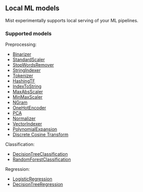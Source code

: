 ## Local ML models

Mist experimentally supports local serving of your ML pipelines.

### Supported models

Preprocessing:
  - [Binarizer](./../examples/src/main/scala/BinarizerJob_Spark2.scala)
  - [StandardScaler](./../examples/src/main/scala/StandardScalerJob_Spark2.scala)
  - [StopWordsRemover](./../examples/src/main/scala/StopWordsRemoverJob_Spark2.scala)
  - [StringIndexer](./../examples/src/main/scala/StringIndexerJob_Spark2.scala)
  - [Tokenizer](./../examples/src/main/scala/MLClassification_Spark2.scala)
  - [HashingTF](./../examples/src/main/scala/MLClassification_Spark2.scala)
  - [IndexToString](./../examples/src/main/scala/IndexToStringJob_Spark2.scala)
  - [MaxAbsScaler](./../examples/src/main/scala/MaxAbsScalerJob_Spark2.scala)
  - [MinMaxScaler](./../examples/src/main/scala/MinMaxScalerJob_Spark2.scala)
  - [NGram](./../examples/src/main/scala/NgramJob_Spark2.scala)
  - [OneHotEncoder](./../examples/src/main/scala/OneHotEncoderJob_Spark2.scala)
  - [PCA](./../examples/src/main/scala/PCAJob_Spark2.scala)
  - [Normalizer](./../examples/src/main/scala/NormalizerJob_Spark2.scala)
  - [VectorIndexer](./../examples/src/main/scala/DTreeRegressionJob_Spark2.scala)
  - [PolynomialExpansion](./../examples/src/main/scala/PolynomialExpansionJob_Spark2.scala)
  - [Discrete Cosine Transform](./../examples/src/main/scala/DCTJob_Spark2.scala)
  
Classification:
  - [DecisionTreeClassification](./../examples/src/main/scala/DTreeClassificationJob_Spark2.scala)
  - [RandomForestClassification](./../examples/src/main/scala/RandomForestClassificationJob_Spark2.scala)

Regression:
  - [LogisticRegression](./../examples/src/main/scala/MLClassification_Spark2.scala)
  - [DecisionTreeRegression](./../examples/src/main/scala/DTreeRegressionJob_Spark2.scala)
